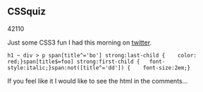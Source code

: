 <article><h2>CSSquiz</h2><time><span class="day">4</span><span class="month">2</span><span class="year">110</span></time><p>Just some CSS3 fun I had this morning on <a href="http://twitter.com/wnas">twitter</a>.</p><pre><code>h1 ~ div > p span[title^='bo'] strong:last-child { 	color: red;}span[title$=foo] strong:first-child { 	font-style:italic;}span:not([title^='dd']) { 	font-size:2em;}</code></pre><p>If you feel like it I would like to see the html in the comments...</p></article>